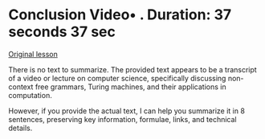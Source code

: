 # Conclusion Video• . Duration: 37 seconds 37 sec

[Original lesson](https://www.coursera.org/learn/uol-fundamentals-of-computer-science/lecture/CQafp/conclusion)

There is no text to summarize. The provided text appears to be a transcript of a video or lecture on computer science, specifically discussing non-context free grammars, Turing machines, and their applications in computation.

However, if you provide the actual text, I can help you summarize it in 8 sentences, preserving key information, formulae, links, and technical details.

